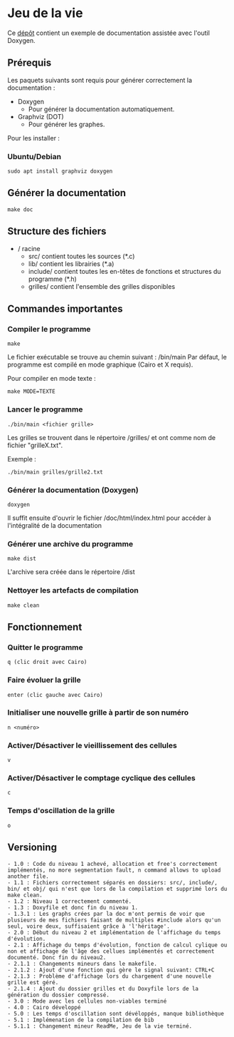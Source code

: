 Jeu de la vie
=============

Ce [dépôt](https://git.unistra.fr/wajavon/jeudelavie) contient un
exemple de documentation assistée avec l'outil Doxygen.

Prérequis
---------

Les paquets suivants sont requis pour générer correctement la documentation :

- Doxygen
  - Pour générer la documentation automatiquement.
- Graphviz (DOT)
  - Pour générer les graphes.

Pour les installer :

### Ubuntu/Debian

~~~{.sh}
sudo apt install graphviz doxygen
~~~

Générer la documentation
------------------------

~~~{.sh}
make doc
~~~

Structure des fichiers
----------------------

- / racine
	- src/ contient toutes les sources (*.c)
	- lib/ contient les librairies (*.a)
	- include/ contient toutes les en-têtes de fonctions et structures du programme (*.h)
	- grilles/ contient l'ensemble des grilles disponibles




Commandes importantes
---------------------

### Compiler le programme

~~~{.sh}
make
~~~
Le fichier exécutable se trouve au chemin suivant : /bin/main
Par défaut, le programme est compilé en mode graphique (Cairo et X requis).

Pour compiler en mode texte :
~~~{.sh}
make MODE=TEXTE
~~~
### Lancer le programme
~~~{.sh}
./bin/main <fichier grille>
~~~

Les grilles se trouvent dans le répertoire /grilles/ et ont comme nom de fichier "grilleX.txt".

Exemple :
~~~{.sh}
./bin/main grilles/grille2.txt
~~~

### Générer la documentation (Doxygen)

~~~{.sh}
doxygen
~~~
Il suffit ensuite d'ouvrir le fichier /doc/html/index.html pour accéder à l'intégralité de la documentation

### Générer une archive du programme

~~~{.sh}
make dist
~~~
L'archive sera créée dans le répertoire /dist

### Nettoyer les artefacts de compilation

~~~{.sh}
make clean
~~~

Fonctionnement
---------

### Quitter le programme
~~~{.sh}
q (clic droit avec Cairo)
~~~

### Faire évoluer la grille
~~~{.sh}
enter (clic gauche avec Cairo)
~~~

### Initialiser une nouvelle grille à partir de son numéro
~~~{.sh}
n <numéro>
~~~


### Activer/Désactiver le vieillissement des cellules
~~~{.sh}
v
~~~

### Activer/Désactiver le comptage cyclique des cellules
~~~{.sh}
c 
~~~

### Temps d'oscillation de la grille
~~~{.sh}
o
~~~

Versioning
---------
~~~{.sh}
- 1.0 : Code du niveau 1 achevé, allocation et free's correctement implémentés, no more segmentation fault, n command allows to upload another file.  
- 1.1 : Fichiers correctement séparés en dossiers: src/, include/, bin/ et obj/ qui n'est que lors de la compilation et supprimé lors du make clean.  
- 1.2 : Niveau 1 correctement commenté.  
- 1.3 : Doxyfile et donc fin du niveau 1.  
- 1.3.1 : Les graphs crées par la doc m'ont permis de voir que plusieurs de mes fichiers faisant de multiples #include alors qu'un seul, voire deux, suffisaient grâce à 'l'héritage'.  
- 2.0 : Début du niveau 2 et implémentation de l'affichage du temps d'évolution.  
- 2.1 : Affichage du temps d'évolution, fonction de calcul cylique ou non et affichage de l'âge des cellues implémentés et correctement documenté. Donc fin du niveau2.  
- 2.1.1 : Changements mineurs dans le makefile.  
- 2.1.2 : Ajout d'une fonction qui gère le signal suivant: CTRL+C  
- 2.1.3 : Problème d'affichage lors du chargement d'une nouvelle grille est géré.  
- 2.1.4 : Ajout du dossier grilles et du Doxyfile lors de la génération du dossier compressé.  
- 3.0 : Mode avec les cellules non-viables terminé
- 4.0 : Cairo développé
- 5.0 : Les temps d'oscillation sont dévéloppés, manque bibliothèque
- 5.1 : Implémenation de la compilation de bib
- 5.1.1 : Changement mineur ReadMe, Jeu de la vie terminé.
~~~


